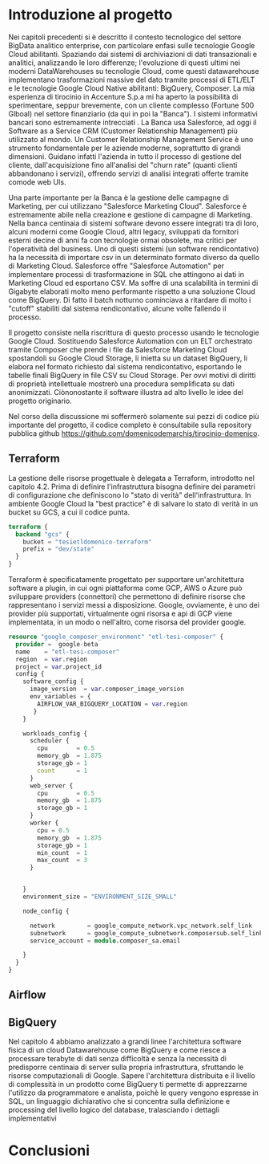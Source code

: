 
# Introduzione al progetto

Nei capitoli precedenti si è descritto il contesto tecnologico del settore BigData analitico enterprise, con particolare enfasi sulle tecnologie Google Cloud abilitanti.
Spaziando dai sistemi di archiviazioni di dati transazionali e analitici, analizzando le loro differenze; l'evoluzione di questi ultimi nei moderni DataWarehouses su tecnologie Cloud, come questi datawarehouse implementano trasformazioni massive del dato tramite processi di ETL/ELT e le tecnologie Google Cloud Native abilitanti: BigQuery, Composer.
La mia esperienza di tirocinio in Accenture S.p.a mi ha aperto la possibilità di sperimentare, seppur brevemente, con un cliente complesso (Fortune 500 Glboal) nel settore finanziario (da qui in poi la "Banca").
I sistemi informativi bancari sono estremamente intrecciati .
La Banca usa Salesforce, ad oggi il  Software as a Service CRM (Customer Relationship Management) più utilizzato al mondo. 
Un Customer Relationship Management Service è uno strumento fondamentale per le aziende moderne, soprattutto di grandi dimensioni. Guidano infatti l'azienda in tutto il processo di gestione del cliente, dall'acquisizione fino all'analisi del "churn rate" (quanti clienti abbandonano i servizi), offrendo servizi di analisi integrati offerte tramite comode web UIs.

Una parte importante per la Banca è la gestione delle campagne di Marketing, per cui utilizzano "Salesforce Marketing Cloud".
Salesforce è estremamente abile nella creazione e gestione di campagne di Marketing. 
Nella banca centinaia di sistemi software devono essere integrati tra di loro, alcuni moderni come Google Cloud, altri legacy, sviluppati da fornitori esterni decine di anni fa con tecnologie ormai obsolete, ma critici per l'operatività del business.
Uno di questi sistemi (un software rendicontativo) ha la necessità di importare csv in un determinato formato diverso da quello di Marketing Cloud. 
Salesforce offre "Salesforce Automation" per implementare processi di trasformazione in SQL che attingono ai dati in Marketing Cloud ed esportano CSV. Ma soffre di una scalabilità in termini di Gigabyte elaborati molto meno performante rispetto a una soluzione Cloud come BigQuery. Di fatto il batch notturno cominciava a ritardare di molto i "cutoff" stabiliti dal sistema rendicontativo, alcune volte fallendo il processo.

Il progetto consiste nella riscrittura di questo processo usando le tecnologie Google Cloud.
Sostituendo Salesforce Automation con un ELT orchestrato tramite Composer che prende i file da Salesforce Marketing Cloud spostandoli su Google Cloud Storage, li inietta su un dataset BigQuery, li elabora nel formato richiesto dal sistema rendicontativo, esportando le tabelle finali BigQuery in file CSV su Cloud Storage.
Per ovvi motivi di diritti di proprietà intellettuale mostrerò una procedura semplificata su dati anonimizzati. Ciònonostante il software illustra ad alto livello le idee del progetto originario.

Nel corso della discussione mi soffermerò solamente sui pezzi di codice più importante del progetto, il codice completo è consultabile sulla repository pubblica github https://github.com/domenicodemarchis/tirocinio-domenico.

## Terraform
La gestione delle risorse progettuale è delegata a Terraform, introdotto nel capitolo 4.2.
Prima di definire l'infrastruttura bisogna definire dei parametri di configurazione che definiscono lo "stato di verità" dell'infrastruttura. In ambiente Google Cloud la "best practice" è di salvare lo stato di verità in un bucket su GCS, a cui il codice punta.
```terraform
terraform {
  backend "gcs" {
    bucket = "tesietldomenico-terraform"
    prefix = "dev/state"
  }
}
```
Terraform è specificatamente progettato per supportare un'architettura software a plugin, in cui ogni piattaforma come GCP, AWS o Azure può sviluppare providers (connettori) che permettono di definire risorse che rappresentano i servizi messi a disposizione. Google, ovviamente, è uno dei provider più supportati, virtualmente ogni risorsa e api di GCP viene implementata, in un modo o nell'altro, come risorsa del provider google. 

```terraform
resource "google_composer_environment" "etl-tesi-composer" {
  provider =  google-beta
  name    = "etl-tesi-composer"
  region  = var.region
  project = var.project_id
  config {
    software_config {
      image_version  = var.composer_image_version
      env_variables = {
        AIRFLOW_VAR_BIGQUERY_LOCATION = var.region
       }
    }

    workloads_config {
      scheduler {
        cpu        = 0.5
        memory_gb  = 1.875
        storage_gb = 1
        count      = 1
      }
      web_server {
        cpu        = 0.5
        memory_gb  = 1.875
        storage_gb = 1
      }
      worker {
        cpu = 0.5
        memory_gb  = 1.875
        storage_gb = 1
        min_count  = 1
        max_count  = 3
      }


    }
    environment_size = "ENVIRONMENT_SIZE_SMALL"

    node_config {

      network         = google_compute_network.vpc_network.self_link
      subnetwork      = google_compute_subnetwork.composersub.self_link
      service_account = module.composer_sa.email

    }
  }
}
```

## Airflow


## BigQuery

Nel capitolo 4 abbiamo analizzato a grandi linee l'architettura software fisica di un cloud Datawarehouse come BigQuery e come riesce a processare terabyte di dati senza difficoltà e senza la necessità di predisporre centinaia di server sulla propria infrastruttura, sfruttando le risorse computazionali di Google.
Sapere l'architettura distribuita e il livello di complessità in un prodotto come BigQuery ti permette di apprezzarne l'utilizzo da programmatore e analista, poichè le query vengono espresse in SQL, un linguaggio dichiarativo che si concentra sulla definizione e processing del livello logico del database, tralasciando i dettagli implementativi



# Conclusioni



